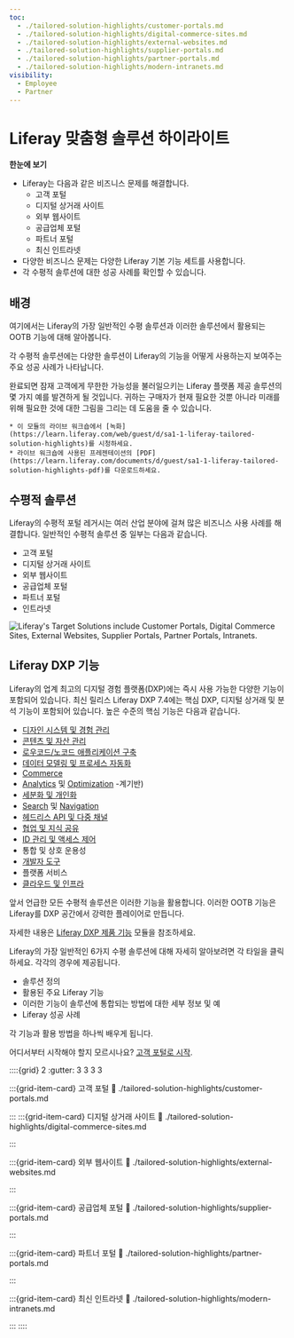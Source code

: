 ```yaml
---
toc:
  - ./tailored-solution-highlights/customer-portals.md
  - ./tailored-solution-highlights/digital-commerce-sites.md
  - ./tailored-solution-highlights/external-websites.md
  - ./tailored-solution-highlights/supplier-portals.md
  - ./tailored-solution-highlights/partner-portals.md
  - ./tailored-solution-highlights/modern-intranets.md
visibility:
  - Employee
  - Partner
---
```

# Liferay 맞춤형 솔루션 하이라이트

**한눈에 보기**

* Liferay는 다음과 같은 비즈니스 문제를 해결합니다.
  * 고객 포털
  * 디지털 상거래 사이트
  * 외부 웹사이트
  * 공급업체 포털
  * 파트너 포털
  * 최신 인트라넷
* 다양한 비즈니스 문제는 다양한 Liferay 기본 기능 세트를 사용합니다.
* 각 수평적 솔루션에 대한 성공 사례를 확인할 수 있습니다.

## 배경

여기에서는 Liferay의 가장 일반적인 수평 솔루션과 이러한 솔루션에서 활용되는 OOTB 기능에 대해 알아봅니다.

각 수평적 솔루션에는 다양한 솔루션이 Liferay의 기능을 어떻게 사용하는지 보여주는 주요 성공 사례가 나타납니다.

완료되면 잠재 고객에게 무한한 가능성을 불러일으키는 Liferay 플랫폼 제공 솔루션의 몇 가지 예를 발견하게 될 것입니다. 귀하는 구매자가 현재 필요한 것뿐 아니라 미래를 위해 필요한 것에 대한 그림을 그리는 데 도움을 줄 수 있습니다.

```{note}
* 이 모듈의 라이브 워크숍에서 [녹화](https://learn.liferay.com/web/guest/d/sa1-1-liferay-tailored-solution-highlights)를 시청하세요.
* 라이브 워크숍에 사용된 프레젠테이션의 [PDF](https://learn.liferay.com/documents/d/guest/sa1-1-liferay-tailored-solution-highlights-pdf)를 다운로드하세요.
```

## 수평적 솔루션

Liferay의 수평적 포털 레거시는 여러 산업 분야에 걸쳐 많은 비즈니스 사용 사례를 해결합니다. 일반적인 수평적 솔루션 중 일부는 다음과 같습니다.

* 고객 포털
* 디지털 상거래 사이트
* 외부 웹사이트
* 공급업체 포털
* 파트너 포털
* 인트라넷

![Liferay's Target Solutions include Customer Portals, Digital Commerce Sites, External Websites, Supplier Portals, Partner Portals, Intranets.](./tailored-solution-highlights/images/01.png)

## Liferay DXP 기능

Liferay의 업계 최고의 디지털 경험 플랫폼(DXP)에는 즉시 사용 가능한 다양한 기능이 포함되어 있습니다. 최신 릴리스 Liferay DXP 7.4에는 핵심 DXP, 디지털 상거래 및 분석 기능이 포함되어 있습니다. 높은 수준의 핵심 기능은 다음과 같습니다.

* [디자인 시스템 및 경험 관리](https://learn.liferay.com/w/dxp/building-applications/tooling/liferay-workspace)
* [콘텐츠 및 자산 관리](https://learn.liferay.com/w/dxp/content-authoring-and-management)
* [로우코드/노코드 애플리케이션 구축](https://learn.liferay.com/w/dxp/building-applications/objects)
* [데이터 모델링 및 프로세스 자동화](https://learn.liferay.com/w/dxp/process-automation)
* [Commerce](https://learn.liferay.com/w/commerce/index)
* [Analytics](https://learn.liferay.com/web/guest/w/analytics-cloud/index) 및 [Optimization](https://learn.liferay.com/w/dxp/content-authoring-and-management/content) -계기반)
* [세분화 및 개인화](https://learn.liferay.com/w/dxp/site-building/personalizing-site-experience)
* [Search](https://learn.liferay.com/w/dxp/using-search) 및 [Navigation](https://learn.liferay.com/w/dxp/site-building/site-navigation)
* [헤드리스 API 및 다중 채널](https://learn.liferay.com/w/dxp/headless-delivery)
* [협업 및 지식 공유](https://learn.liferay.com/w/dxp/collaboration-and-social)
* [ID 관리 및 액세스 제어](https://learn.liferay.com/w/dxp/installation-and-upgrades/securing-liferay)
* 통합 및 상호 운용성
* [개발자 도구](https://learn.liferay.com/w/dxp/building-applications/tooling/liferay-workspace)
* 플랫폼 서비스
* [클라우드 및 인프라](https://learn.liferay.com/w/dxp/building-applications/tooling/liferay-workspace)

앞서 언급한 모든 수평적 솔루션은 이러한 기능을 활용합니다. 이러한 OOTB 기능은 Liferay를 DXP 공간에서 강력한 플레이어로 만듭니다.

자세한 내용은 [Liferay DXP 제품 기능](../level-0/liferay-product-overview.md) 모듈을 참조하세요.

Liferay의 가장 일반적인 6가지 수평 솔루션에 대해 자세히 알아보려면 각 타일을 클릭하세요. 각각의 경우에 제공됩니다.

* 솔루션 정의
* 활용된 주요 Liferay 기능
* 이러한 기능이 솔루션에 통합되는 방법에 대한 세부 정보 및 예
* Liferay 성공 사례

각 기능과 활용 방법을 하나씩 배우게 됩니다.

어디서부터 시작해야 할지 모르시나요? [고객 포털로 시작](./tailored-solution-highlights/customer-portals.md).

::::{grid} 2
:gutter: 3 3 3 3

:::{grid-item-card} 고객 포털
:link: ./tailored-solution-highlights/customer-portals.md

:::
:::{grid-item-card} 디지털 상거래 사이트
:link: ./tailored-solution-highlights/digital-commerce-sites.md

:::

:::{grid-item-card} 외부 웹사이트
:link: ./tailored-solution-highlights/external-websites.md

:::

:::{grid-item-card} 공급업체 포털
:link: ./tailored-solution-highlights/supplier-portals.md

:::

:::{grid-item-card} 파트너 포털
:link: ./tailored-solution-highlights/partner-portals.md

:::

:::{grid-item-card} 최신 인트라넷
:link: ./tailored-solution-highlights/modern-intranets.md

:::
::::
